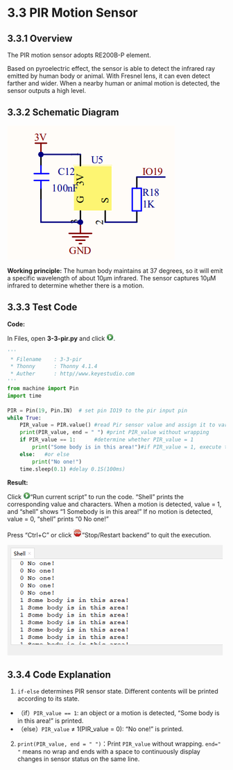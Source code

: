 # 3.3 PIR Motion Sensor

## 3.3.1 Overview

The PIR motion sensor adopts RE200B-P element. 

Based on pyroelectric effect, the sensor is able to detect the infrared ray emitted by human body or animal. With Fresnel lens, it can even detect farther and wider. When a nearby human or animal motion is detected, the sensor outputs a high level.

##  3.3.2 Schematic Diagram

![6-3](./media/6-3-2.png)

**Working principle:** The human body maintains at 37 degrees, so it will emit a specific wavelength of about 10μm infrared. The sensor captures 10μM infrared to determine whether there is a motion.

## 3.3.3 Test Code

 **Code:**

In Files, open **3-3-pir.py** and click ![](media/run.jpg).

```python
'''
 * Filename    : 3-3-pir
 * Thonny      : Thonny 4.1.4
 * Auther      : http//www.keyestudio.com
'''
from machine import Pin
import time

PIR = Pin(19, Pin.IN)  # set pin IO19 to the pir input pin
while True:
    PIR_value = PIR.value()	#read Pir sensor value and assign it to variable value
    print(PIR_value, end = " ") #print PIR_value without wrapping
    if PIR_value == 1:		#determine whether PIR_value = 1
        print("Some body is in this area!")#if PIR_value = 1, execute the code
    else:	#or else
        print("No one!")
    time.sleep(0.1)	#delay 0.1S(100ms)

```

**Result:**

Click ![img](./media/run.jpg)“Run current script” to run the code. “Shell” prints the corresponding value and characters. When a motion is detected, value = 1,  and “shell” shows “1 Somebody is in this area!” If no motion is detected, value = 0, “shell” prints “0 No one!”

Press “Ctrl+C” or click ![img](./media/stop.jpg)“Stop/Restart backend” to quit the execution.

![QQ_1722333497036](./media/QQ_1722333497036.png)

## 3.3.4 Code Explanation

1. `if-else` determines PIR sensor state. Different contents will be printed according to its state.

- （if）`PIR_value == 1`: an object or a motion is detected, “Some body is in this area!” is printed.
- （else）`PIR_value` ≠ 1(PIR_value = 0): “No one!” is printed.

2. `print(PIR_value, end = " ")`：Print `PIR_value` without wrapping. `end=" "` means no wrap and ends with a space to continuously display changes in sensor status on the same line. 

